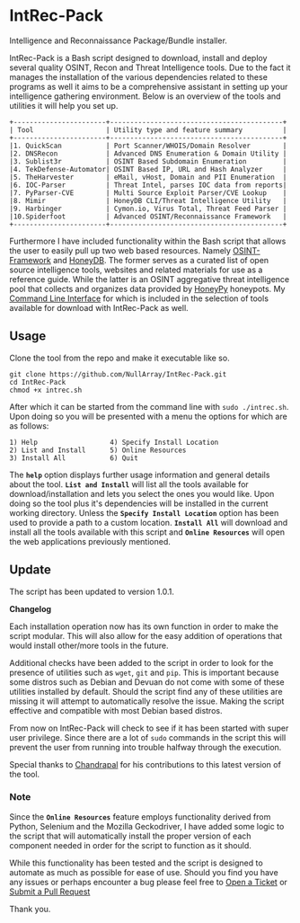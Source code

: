 # IntRec-Pack
Intelligence and Reconnaissance Package/Bundle installer.

IntRec-Pack is a Bash script designed to download, install and deploy several quality OSINT, Recon and Threat Intelligence tools. Due to the fact it manages the installation of the various dependencies related to these programs as well it aims to be a comprehensive assistant in setting up your intelligence gathering environment. Below is an overview of the tools and utilities it will help you set up.

```
+-----------------------+-------------------------------------------+
| Tool                  | Utility type and feature summary          |
+-----------------------+-------------------------------------------+
|1. QuickScan	        | Port Scanner/WHOIS/Domain Resolver        | 
|2. DNSRecon	        | Advanced DNS Enumeration & Domain Utility |
|3. Sublist3r           | OSINT Based Subdomain Enumeration         |
|4. TekDefense-Automator| OSINT Based IP, URL and Hash Analyzer     |
|5. TheHarvester        | eMail, vHost, Domain and PII Enumeration  |
|6. IOC-Parser          | Threat Intel, parses IOC data from reports|
|7. PyParser-CVE        | Multi Source Exploit Parser/CVE Lookup    |
|8. Mimir               | HoneyDB CLI/Threat Intelligence Utility   |
|9. Harbinger           | Cymon.io, Virus Total, Threat Feed Parser |
|10.Spiderfoot          | Advanced OSINT/Reconnaissance Framework   |
+-----------------------+-------------------------------------------+
```

Furthermore I have included functionality within the Bash script that allows the user to easily pull up two web based resources. Namely [OSINT-Framework](http://osintframework.com) and [HoneyDB](http://riskdiscovery.com/honeydb). The former serves as a curated list of open source intelligence tools, websites and related materials for use as a reference guide. While the latter is an OSINT aggregative threat intelligence pool that collects and organizes data provided by [HoneyPy](https://github.com/foospidy/HoneyPy) honeypots. My [Command Line Interface](https://github.com/NullArray/Mimir) for which is included in the selection of tools available for download with IntRec-Pack as well.

## Usage

Clone the tool from the repo and make it executable like so.

```
git clone https://github.com/NullArray/IntRec-Pack.git
cd IntRec-Pack
chmod +x intrec.sh
```
After which it can be started from the command line with `sudo ./intrec.sh`. Upon doing so you will be presented with a menu the options for which are as follows:

```
1) Help	                 4) Specify Install Location
2) List and Install      5) Online Resources
3) Install All           6) Quit
```

The **`help`** option displays further usage information and general details about the tool. **`List and Install`** will list all the tools available for download/installation and lets you select the ones you would like. Upon doing so the tool plus it's dependencies will be installed in the current working directory. Unless the **`Specify Install Location`** option has been used to provide a path to a custom location. **`Install All`** will download and install all the tools available with this script and **`Online Resources`** will open the web applications previously mentioned.

## Update

The script has been updated to version 1.0.1. 


**Changelog**

Each installation operation now has its own function in order to make the script modular. This will also allow for the easy addition of operations that would install other/more tools in the future.

Additional checks have been added to the script in order to look for the presence of utilities such as `wget`, `git` and `pip`. This is important because some distros such as Debian and Devuan do not come with some of these utilities installed by default. Should the script find any of these utilities are missing it will attempt to automatically resolve the issue. Making the script effective and compatible with most Debian based distros.

From now on IntRec-Pack will check to see if it has been started with super user privilege. Since there are a lot of `sudo` commands in the script this will prevent the user from running into trouble halfway through the execution.

Special thanks to [Chandrapal](https://github.com/Chan9390) for his contributions to this latest version of the tool.

### Note

Since the **`Online Resources`** feature employs functionality derived from Python, Selenium and the Mozilla Geckodriver, I have added some logic to the script that will automatically install the proper version of each component needed in order for the script to function as it should.

While this functionality has been tested and the script is designed to automate as much as possible for ease of use. Should you find you have any issues or perhaps encounter a bug please feel free to [Open a Ticket](https://github.com/NullArray/IntRec-Pack/issues) or [Submit a Pull Request](https://github.com/NullArray/IntRec-Pack/pulls)

Thank you.
